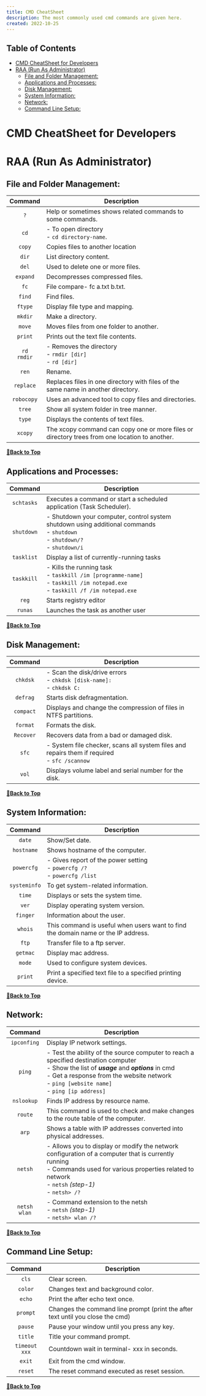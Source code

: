 ```yaml
---
title: CMD CheatSheet
description: The most commonly used cmd commands are given here.
created: 2022-10-25
---
```


## Table of Contents

- [CMD CheatSheet for Developers](#cmd-cheatsheet-for-developers)
- [RAA (Run As Administrator)](#raa-run-as-administrator)
  - [File and Folder Management:](#file-and-folder-management)
  - [Applications and Processes:](#applications-and-processes)
  - [Disk Management:](#disk-management)
  - [System Information:](#system-information)
  - [Network:](#network)
  - [Command Line Setup:](#command-line-setup)

# CMD CheatSheet for Developers

# RAA (Run As Administrator)

## File and Folder Management:

| Command                  | Description                                                              |
| :----------------------: | ------------------------------------------------------------------------ |
| `?`                      | Help or sometimes shows related commands to some commands.               |
| `cd`                     | - To open directory <br /> - `cd directory-name`.                        |
| `copy`                   | Copies files to another location                                         |
| `dir`                    | List directory content.                                                  |
| `del`                    | Used to delete one or more files.                                        |
| `expand`                 | Decompresses compressed files.                                           |
| `fc`                     | File compare- fc a.txt b.txt.                                            |
| `find`                   | Find files.                                                              |
| `ftype`                  | Display file type and mapping.                                           |
| `mkdir`                  | Make a directory.                                                        | 
| `move`                   | Moves files from one folder to another.                                  |
| `print`                  | Prints out the text file contents.                                       |
| `rd` <br /> `rmdir`      | - Removes the directory <br /> - `rmdir [dir]` <br /> - `rd [dir]`       |
| `ren`                    | Rename.                                                                  |
| `replace`                | Replaces files in one directory with files of the same name in another directory. |
| `robocopy`               | Uses an advanced tool to copy files and directories.                     |
| `tree`                   | Show all system folder in tree manner.                                   |
| `type`                   | Displays the contents of text files.                                     |
| `xcopy`                  | The xcopy command can copy one or more files or directory trees from one location to another. |

**[🔼Back to Top](#table-of-contents)**

## Applications and Processes:

| Command                  | Description                                                              |
| :----------------------: | ------------------------------------------------------------------------ |
| `schtasks`               | Executes a command or start a scheduled application (Task Scheduler).    |
| `shutdown`               | - Shutdown your computer, control system shutdown using additional commands <br /> - `shutdown` <br /> - `shutdown/?` <br /> - `shutdown/i` |
| `tasklist`               | Display a list of currently-running tasks                                |
| `taskkill`               | - Kills the running task <br /> - `taskkill /im [programme-name]` <br /> - `taskkill /im notepad.exe` <br /> - `taskkill /f /im notepad.exe` |
| `reg`                    | Starts registry editor                                                   |
| `runas`                  | Launches the task as another user                                        |

**[🔼Back to Top](#table-of-contents)**

## Disk Management: 

| Command                  | Description                                                              |
| :----------------------: | ------------------------------------------------------------------------ |
| `chkdsk`                 | - Scan the disk/drive errors <br /> - `chkdsk [disk-name]:` <br /> - `chkdsk C:` |
| `defrag`                 | Starts disk defragmentation.                                             |
| `compact`                | Displays and change the compression of files in NTFS partitions.         |
| `format`                 | Formats the disk.                                                        |
| `Recover`                | Recovers data from a bad or damaged disk.                                |
| `sfc`                    | - System file checker, scans all system files and repairs them if required <br /> - `sfc /scannow` |
| `vol`                    |  Displays volume label and serial number for the disk.                   |

**[🔼Back to Top](#table-of-contents)**

## System Information:  

| Command                  | Description                                                              |
| :----------------------: | ------------------------------------------------------------------------ |
| `date`                   | Show/Set date.                                                           |
| `hostname`               | Shows hostname of the computer.                                          |
| `powercfg`               | - Gives report of the power setting <br /> - `powercfg /?` <br /> - `powercfg /list` |
| `systeminfo`             | To get system-related information.                                       |
| `time`                   | Displays or sets the system time.                                        |
| `ver`                    | Display operating system version.                                        |
| `finger`                 | Information about the user.                                              |
| `whois`                  | This command is useful when users want to find the domain name or the IP address. |
| `ftp`                    | Transfer file to a ftp server.                                           |
| `getmac`                 | Display mac address.                                                     |
| `mode`                   | Used to configure system devices.                                        |
| `print`                  | Print a specified text file to a specified printing device.              |

**[🔼Back to Top](#table-of-contents)**

## Network: 

| Command                  | Description                                                              |
| :----------------------: | ------------------------------------------------------------------------ |
| `ipconfing`              | Display IP network settings.                                             |
| `ping`                   | - Test the ability of the source computer to reach a specified destination computer <br /> - Show the list of ___usage___ and ___options___ in cmd <br /> - Get a response from the website network <br /> - `ping [website name]` <br /> - `ping [ip address]` |
| `nslookup`               | Finds IP address by resource name.                                       |
| `route`                  | This command is used to check and make changes to the route table of the computer. |
| `arp`                    | Shows a table with IP addresses converted into physical addresses.       |
| `netsh`                  | - Allows you to display or modify the network configuration of a computer that is currently running <br /> - Commands used for various properties related to network <br /> - `netsh` _(step-1)_ <br /> - `netsh> /?` |
| `netsh wlan`             | - Command extension to the netsh <br /> - `netsh` _(step-1)_ <br /> - `netsh> wlan /?` |

**[🔼Back to Top](#table-of-contents)**

## Command Line Setup: 
 
| Command                  | Description                                                              |
| :----------------------: | ------------------------------------------------------------------------ |
| `cls`                    | Clear screen.                                                            |
| `color`                  | Changes text and background color.                                       |
| `echo`                   | Print the after echo text once.                                          |
| `prompt`                 | Changes the command line prompt (print the after text until you close the cmd) |
| `pause`                  | Pause your window until you press any key.                               |
| `title`                  | Title your command prompt.                                               |
| `timeout xxx`            | Countdown wait in terminal- xxx in seconds.                              |
| `exit`                   | Exit from the cmd window.                                                |
| `reset`                  | The reset command executed as reset session.                             |

**[🔼Back to Top](#table-of-contents)**

